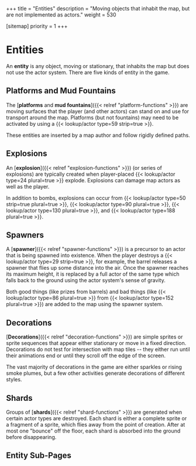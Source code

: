 +++
title = "Entities"
description = "Moving objects that inhabit the map, but are not implemented as actors."
weight = 530

[sitemap]
priority = 1
+++

# Entities

An **entity** is any object, moving or stationary, that inhabits the map but does not use the actor system. There are five kinds of entity in the game.

## Platforms and Mud Fountains

The [**platforms** and **mud fountains**]({{< relref "platform-functions" >}}) are moving surfaces that the player (and other actors) can stand on and use for transport around the map. Platforms (but not fountains) may need to be activated by using a {{< lookup/actor type=59 strip=true >}}.

These entities are inserted by a map author and follow rigidly defined paths.

## Explosions

An [**explosion**]({{< relref "explosion-functions" >}}) (or series of explosions) are typically created when player-placed {{< lookup/actor type=24 plural=true >}} explode. Explosions can damage map actors as well as the player.

In addition to bombs, explosions can occur from {{< lookup/actor type=50 strip=true plural=true >}}, {{< lookup/actor type=90 plural=true >}}, {{< lookup/actor type=130 plural=true >}}, and  {{< lookup/actor type=188 plural=true >}}.

## Spawners

A [**spawner**]({{< relref "spawner-functions" >}}) is a precursor to an actor that is being spawned into existence. When the player destroys a {{< lookup/actor type=29 strip=true >}}, for example, the barrel releases a spawner that flies up some distance into the air. Once the spawner reaches its maximum height, it is replaced by a full actor of the same type which falls back to the ground using the actor system's sense of gravity.

Both good things (like prizes from barrels) and bad things (like {{< lookup/actor type=86 plural=true >}} from {{< lookup/actor type=152 plural=true >}}) are added to the map using the spawner system.

## Decorations

[**Decorations**]({{< relref "decoration-functions" >}}) are simple sprites or sprite sequences that appear either stationary or move in a fixed direction. Decorations do not test for intersection with map tiles -- they either run until their animations end or until they scroll off the edge of the screen.

The vast majority of decorations in the game are either sparkles or rising smoke plumes, but a few other activities generate decorations of different styles.

## Shards

Groups of [**shards**]({{< relref "shard-functions" >}}) are generated when certain actor types are destroyed. Each shard is either a complete sprite or a fragment of a sprite, which flies away from the point of creation. After at most one "bounce" off the floor, each shard is absorbed into the ground before disappearing.

## Entity Sub-Pages
